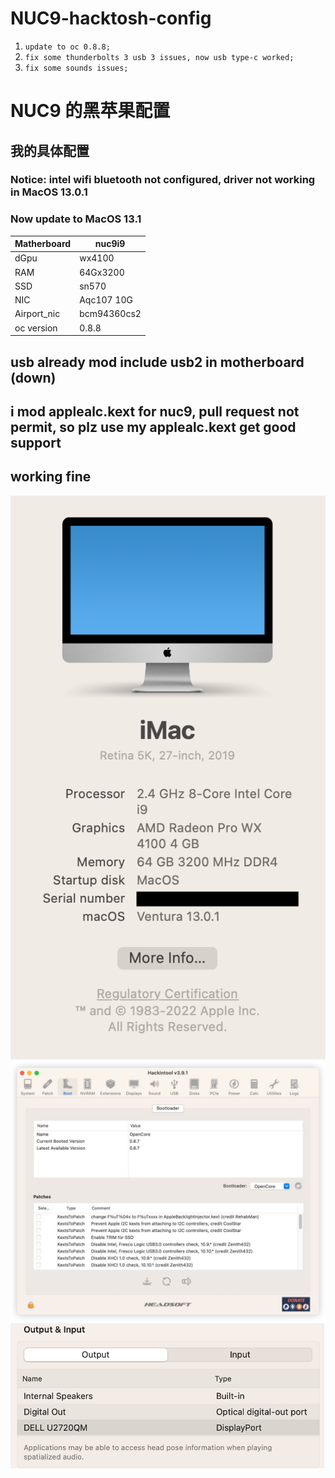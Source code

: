 # NUC9-hacktosh-config

 1. `update to oc 0.8.8;`
 2. `fix some thunderbolts 3 usb 3 issues, now usb type-c worked;`
 3. `fix some sounds issues;`

# NUC9 的黑苹果配置

## 我的具体配置

### Notice: intel wifi bluetooth not configured, driver not working in MacOS 13.0.1

### Now update to MacOS 13.1

| Matherboard | nuc9i9      |
| ----------- | ----------- |
| dGpu        | wx4100      |
| RAM         | 64Gx3200    |
| SSD         | sn570       |
| NIC         | Aqc107 10G  |
| Airport_nic | bcm94360cs2 |
| oc version  | 0.8.8       |

## usb already mod include usb2 in motherboard (down)

## i mod applealc.kext for nuc9, pull request not permit, so plz use my applealc.kext get good support

## working fine

![](https://github.com/littlesum/nuc9hacktosh-config/blob/main/pic/Screenshot%202022-12-07%20at%2014.51.38.png?raw=true)
![](https://github.com/littlesum/nuc9hacktosh-config/blob/main/pic/IMAGE%202022-12-07%2014:13:23.jpg?raw=true)
![](https://github.com/littlesum/nuc9hacktosh-config/blob/main/pic/Screenshot%202022-12-07%20at%2014.50.46.png?raw=true)


